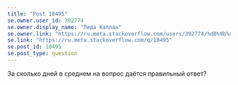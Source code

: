 ```yaml
---
title: "Post 10495"
se.owner.user_id: 392774
se.owner.display_name: "Лида Каплан"
se.owner.link: "https://ru.meta.stackoverflow.com/users/392774/%d0%9b%d0%b8%d0%b4%d0%b0-%d0%9a%d0%b0%d0%bf%d0%bb%d0%b0%d0%bd"
se.link: "https://ru.meta.stackoverflow.com/q/10495"
se.post_id: 10495
se.post_type: question
---
```

<p>За сколько дней в среднем на вопрос даётся правильный ответ?</p>
